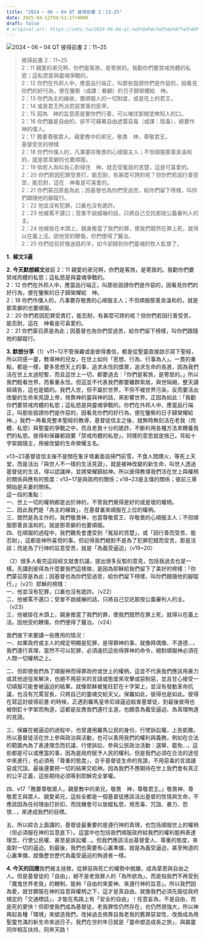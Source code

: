 ```yaml
---
title: "2024 – 06 – 04 QT 彼得前書 2：11~25"
date: 2025-04-12T04:53:17+0800
draft: false
# original_url: https://cmtc.tw/2024-06-04-qt-%e5%bd%bc%e5%be%97%e5%89%8d%e6%9b%b8-2%ef%bc%9a1125
---
```


![2024 – 06 – 04 QT 彼得前書 2：11~25](/images/qt.jpg  "2024 – 06 – 04 QT 彼得前書 2：11~25")

> 彼得前書 2：11~25  
> 2：11 親愛的弟兄啊，你們是客旅，是寄居的。我勸你們要禁戒肉體的私慾；這私慾是與靈魂爭戰的。  
> 2：12 你們在外邦人中，應當品行端正，叫那些毀謗你們是作惡的，因看見你們的好行為，便在鑒察（或譯：眷顧）的日子歸榮耀給　神。  
> 2：13 你們為主的緣故，要順服人的一切制度，或是在上的君王，  
> 2：14 或是君王所派罰惡賞善的臣宰。  
> 2：15 因為　神的旨意原是要你們行善，可以堵住那糊塗無知人的口。  
> 2：16 你們雖是自由的，卻不可藉著自由遮蓋惡毒（或譯：陰毒），總要作　神的僕人。  
> 2：17 務要尊敬眾人，親愛教中的弟兄，敬畏　神，尊敬君王。  
> 基督受苦的榜樣  
> 2：18 你們作僕人的，凡事要存敬畏的心順服主人；不但順服那善良溫和的，就是那乖僻的也要順服。  
> 2：19 倘若人為叫良心對得住　神，就忍受冤屈的苦楚，這是可喜愛的。  
> 2：20 你們若因犯罪受責打，能忍耐，有甚麼可誇的呢？但你們若因行善受苦，能忍耐，這在　神看是可喜愛的。  
> 2：21 你們蒙召原是為此；因基督也為你們受過苦，給你們留下榜樣，叫你們跟隨他的腳蹤行。  
> 2：22 他並沒有犯罪，口裏也沒有詭詐。  
> 2：23 他被罵不還口；受害不說威嚇的話，只將自己交託那按公義審判人的主。  
> 2：24 他被掛在木頭上，親身擔當了我們的罪，使我們既然在罪上死，就得以在義上活。因他受的鞭傷，你們便得了醫治。  
> 2：25 你們從前好像迷路的羊，如今卻歸到你們靈魂的牧人監督了。

**1.  經文3遍**

**2. 今天默想經文**彼前 2：11 親愛的弟兄啊，你們是客旅，是寄居的。我勸你們要禁戒肉體的私慾；這私慾是與靈魂爭戰的。  
2：12 你們在外邦人中，應當品行端正，叫那些毀謗你們是作惡的，因看見你們的好行為，便在鑒察的日子歸榮耀給　神。  
2：18 你們作僕人的，凡事要存敬畏的心順服主人；不但順服那善良溫和的，就是那乖僻的也要順服。  
2：20 你們若因犯罪受責打，能忍耐，有甚麼可誇的呢？但你們若因行善受苦，能忍耐，這在　神看是可喜愛的。  
2：21 你們蒙召原是為此；因基督也為你們受過苦，給你們留下榜樣，叫你們跟隨他的腳蹤行。

**3. 默想分享**（1）v11~12不管保羅或是彼得書信，都是從聖靈直接啟示寫下聖經，所以同感一靈，教導神的兒女，在世上如何「思想、行為、行事為人」。一貫的重點，都是一樣，要多思想天上的事，追求永恆的獎賞，追求生命的長進，因為我們活在世上太過短暫，而且這世上一切，都要過去：「你們是客旅，是寄居的。」所以我們輕看世界，而看重永恆。但這並不代表我們都要離群索居，與世隔絕，整天讀經禱告，這也是錯的。我們入世，但不屬於世界，不但不被世界污染，反而要活出改變的生命來見證上帝，倚靠神的靈與神的話，來影響世界。正因為如此：「我勸你們要禁戒肉體的私慾；這私慾是與靈魂爭戰的。你們在外邦人中，應當品行端正，叫那些毀謗你們是作惡的，因看見你們的好行為，便在鑒察的日子歸榮耀給　神。」我們一再看見整本聖經的教導，基督徒信主之後，就無時無刻活在老我（肉體、私慾）與聖靈的爭戰之中，而且老我十分的詭詐，不斷利用各種方法來餵養我們的私慾。彼得和保羅都說要「禁戒肉體的私慾」，同樣的意思就是捨己，背起十字架跟隨主，用被改變的生命榮耀主名。

v13~23基督徒信主後不是關在象牙塔裏面自掃門前雪，不食人間煙火，等死上天堂，而是活出「與世人不一樣的生活見證」，就是被神改變的新生命，叫世人透過基督徒的生活，得以認識神，並將榮耀歸給神。所以彼得教導我們活在世上與權柄的關係與應有的態度：v13~17是與政府的關係；v18~23是主僕的關係；彼前三章開始是夫妻的關係。  
這一段的重點：  
一、世上一切的權柄都是出於神的，不管我們覺得是好的或是壞的權柄。  
二、因此我們是「為主的緣故」，在基督裏來順服在上位的權柄。  
三、既然是為主作的，我們敬畏神，也當尊敬君王、存敬畏的心順服主人；不但順服那善良溫和的，就是那乖僻的也要順服。  
四、在順服的過程中，我們難免會遭受到「冤屈的苦楚」，或「因行善而受苦、能忍耐」，這都是神所喜悅的事。但記得我們絕對不是為了犯罪犯錯而受苦，那是活該；而是為了行神的旨意受苦，就是「為義受逼迫」（v19~20）

（2）很多人看完這段經文就會抗議，提出很多反駁的意見，包括我過去也是一樣。先講到彼得為什麼要我們這樣做，是因為耶穌給我們留下了美好的榜樣：「你們蒙召原是為此；因基督也為你們受過苦，給你們留下榜樣，叫你們跟隨他的腳蹤行。」（v21）耶穌的榜樣：  
一、他並沒有犯罪，口裏也沒有詭詐。（v22）  
二、他被罵不還口；受害不說威嚇的話，只將自己交託那按公義審判人的主。（v23）  
三、他被掛在木頭上，親身擔當了我們的罪，使我們既然在罪上死，就得以在義上活。因他受的鞭傷，你們便得了醫治。（v24）

我們接下來要講一些應用的情況：  
一、如果政府或主人的規定明顯是犯罪，是得罪神的事，就像拜偶像、不道德…，我們遵行真理，當然不可以犯罪，必須違抗這些得罪神的命令，絕對順服神必須在人間一切權柄之上。

二、但即使我們為了順服神而得罪政府或世上的權柄，這並不代表我們應該用暴力或其他途徑來解決，也絕不用惡劣的言語或態度來攻擊或惡制惡，並且甘心接受一切順服可能會被逼迫的結果。就像耶穌被冤枉釘在十字架上，並沒有發動革命抗議，也沒有咒罵官長，只將自己的靈魂交給天父。保羅如此，彼得也是如此。彼得在寫這封彼得前書 的時候，正遇到羅馬皇帝尼祿逼迫殺害基督徒，到最後彼得也被倒釘十字架而殉道，這都是反應我們遵行主道，也願意為義受逼迫、為真理殉道的見證。

三、保羅在被逼迫的過程中，也曾運用羅馬公民的身份，行使訴訟權，上告凱撒。所以基督徒活在世上參與政治與活動，也可以善用我們的權利與義務，例如在合法的範圍內為了表達理念而抗議、行使訴訟、參與公民政治活動：選舉、罷免…，這些都是可以或應當的事，因為是政府賦予人民的權利。但是我們必須在合法的途徑中來進行，也必須有「尊重的態度」，合乎基督徒生命的見證，不用惡毒的言語謾惡或咒詛，最後還要把一切的結果交給神。因為我們不應期待在世上我們會有真正的公平正義，這些期待必須等到耶穌完全掌權。

四、v17「務要尊敬眾人，親愛教中的弟兄，敬畏　神，尊敬君王。」敬畏神、尊敬君王與眾人、親愛弟兄，這些全都是一個基督徒應該活出基督的性情與生命，不應該因為任何理由打折扣，而找機會可以放縱私慾，用苦毒、咒詛、暴力、怨恨…，來達成我們的目標。

五、所以綜合上面講的，基督徒最重要的是遵行神的真理，也包括順服世上的權柄（但必須服在神的旨意底下）。這當中也包括我們順服政府給我們的權利能夠表達理念、行使公民權、甚至是訴訟權…。但我們應該活出基督愛人、尊重的態度，來面對一切的逼迫。到最後，我們也需要有心裏準備，就是為義受逼迫，甚至殉道的心裏準備，就像歷世歷代為義受逼迫的殉道者一樣。

**4. 今天的回應**我們被主拯救，從罪惡與死亡的權勢中脫離，成為蒙恩與自由之人。但是基督徒的「自由」，絕不是老我罪人的「為所欲為」，而是指我們不再受到 「魔鬼世界老我」的轄制，能夠「自由的來愛神、來遵行神的旨意」。所以我們因為愛，就甘願服在神的旨意與權柄之下，這才是真自由。就像我們必須先服從政府規定的「交通標誌」，才能在馬路上有「安全的自由」！任意妄為，不是自由，而是死的更快！但即使我們成為基督徒，老我罪性仍然存在，也仍然很強大，所以神興起各種「環境」來塑造我們，改掉過去倚靠自我老我的舊罪惡習性，改換成為用聖靈充滿的新生命來過日子。我們在世的年日就是「靈命塑造成長之旅」，與屬靈同伴相互扶持，同奔天路！